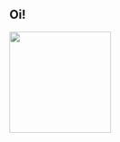 ## Oi!

<div>
  <a href="https://beacons.ai/adzuki1">
  <img height="180em" src = "https://github-readme-stats.vercel.app/api?username=adzuki1&show_icons=true&theme=dark&include_all_commits=true&count_privade=true"/>

  
